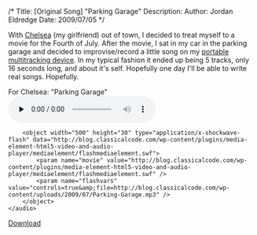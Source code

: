 /*
Title: [Original Song] "Parking Garage"
Description:
Author: Jordan Eldredge
Date: 2009/07/05
*/

With <a href="http://www.chelseahollow.com">Chelsea</a> (my girlfriend) out of town, I decided to treat myself to a movie for the Fourth of July. After the movie, I sat in my car in the parking garage and decided to improvise/record a little song on my <a href="http://blog.classicalcode.com/?p=497">portable multitracking device</a>. In my typical fashion it ended up being 5 tracks, only 16 seconds long, and about it's self. Hopefully one day I'll be able to write real songs. Hopefully.

For Chelsea: "Parking Garage"
	<audio id="wp_mep_24" src="http://blog.classicalcode.com/wp-content/uploads/2009/07/Parking-Garage.mp3" type="audio/mp3"    controls="controls" preload="none"  >
		
		
		
		
		
		
		
		<object width="500" height="30" type="application/x-shockwave-flash" data="http://blog.classicalcode.com/wp-content/plugins/media-element-html5-video-and-audio-player/mediaelement/flashmediaelement.swf">
			<param name="movie" value="http://blog.classicalcode.com/wp-content/plugins/media-element-html5-video-and-audio-player/mediaelement/flashmediaelement.swf" />
			<param name="flashvars" value="controls=true&amp;file=http://blog.classicalcode.com/wp-content/uploads/2009/07/Parking-Garage.mp3" />			
		</object>		
	</audio>
<script type="text/javascript">
jQuery(document).ready(function($) {
	$('#wp_mep_24').mediaelementplayer({
		m:1
		
		,features: ['playpause','current','progress','duration','volume','tracks','fullscreen']
		,audioWidth:500,audioHeight:30
	});
});
</script>

<a href="http://blog.classicalcode.com/wp-content/uploads/2009/07/Parking-Garage.mp3">Download</a>